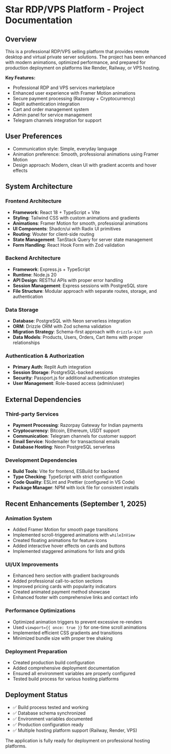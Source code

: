 # Star RDP/VPS Platform - Project Documentation

## Overview

This is a professional RDP/VPS selling platform that provides remote desktop and virtual private server solutions. The project has been enhanced with modern animations, optimized performance, and prepared for production deployment on platforms like Render, Railway, or VPS hosting.

**Key Features:**
- Professional RDP and VPS services marketplace
- Enhanced user experience with Framer Motion animations
- Secure payment processing (Razorpay + Cryptocurrency)
- Replit authentication integration
- Cart and order management system
- Admin panel for service management
- Telegram channels integration for support

## User Preferences

- Communication style: Simple, everyday language
- Animation preference: Smooth, professional animations using Framer Motion
- Design approach: Modern, clean UI with gradient accents and hover effects

## System Architecture

### Frontend Architecture
- **Framework**: React 18 + TypeScript + Vite
- **Styling**: Tailwind CSS with custom animations and gradients
- **Animations**: Framer Motion for smooth, professional animations
- **UI Components**: Shadcn/ui with Radix UI primitives
- **Routing**: Wouter for client-side routing
- **State Management**: TanStack Query for server state management
- **Form Handling**: React Hook Form with Zod validation

### Backend Architecture
- **Framework**: Express.js + TypeScript
- **Runtime**: Node.js 20
- **API Design**: RESTful APIs with proper error handling
- **Session Management**: Express sessions with PostgreSQL store
- **File Structure**: Modular approach with separate routes, storage, and authentication

### Data Storage
- **Database**: PostgreSQL with Neon serverless integration
- **ORM**: Drizzle ORM with Zod schema validation
- **Migration Strategy**: Schema-first approach with `drizzle-kit push`
- **Data Models**: Products, Users, Orders, Cart items with proper relationships

### Authentication & Authorization
- **Primary Auth**: Replit Auth integration
- **Session Storage**: PostgreSQL-backed sessions
- **Security**: Passport.js for additional authentication strategies
- **User Management**: Role-based access (admin/user)

## External Dependencies

### Third-party Services
- **Payment Processing**: Razorpay Gateway for Indian payments
- **Cryptocurrency**: Bitcoin, Ethereum, USDT support
- **Communication**: Telegram channels for customer support
- **Email Service**: Nodemailer for transactional emails
- **Database Hosting**: Neon PostgreSQL serverless

### Development Dependencies
- **Build Tools**: Vite for frontend, ESBuild for backend
- **Type Checking**: TypeScript with strict configuration
- **Code Quality**: ESLint and Prettier (configured in VS Code)
- **Package Manager**: NPM with lock file for consistent installs

## Recent Enhancements (September 1, 2025)

### Animation System
- Added Framer Motion for smooth page transitions
- Implemented scroll-triggered animations with `whileInView`
- Created floating animations for feature icons
- Added interactive hover effects on cards and buttons
- Implemented staggered animations for lists and grids

### UI/UX Improvements
- Enhanced hero section with gradient backgrounds
- Added professional call-to-action sections
- Improved pricing cards with popularity indicators
- Created animated payment method showcase
- Enhanced footer with comprehensive links and contact info

### Performance Optimizations
- Optimized animation triggers to prevent excessive re-renders
- Used `viewport={{ once: true }}` for one-time scroll animations
- Implemented efficient CSS gradients and transitions
- Minimized bundle size with proper tree shaking

### Deployment Preparation
- Created production build configuration
- Added comprehensive deployment documentation
- Ensured all environment variables are properly configured
- Tested build process for various hosting platforms

## Deployment Status
- ✅ Build process tested and working
- ✅ Database schema synchronized
- ✅ Environment variables documented
- ✅ Production configuration ready
- ✅ Multiple hosting platform support (Railway, Render, VPS)

The application is fully ready for deployment on professional hosting platforms.